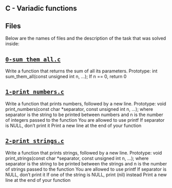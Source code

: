 ## C - Variadic functions 

## Files
Below are the names of files and the description of the task that was solved inside:


## [`0-sum_them_all.c`](0-sum_them_all.c)
Write a function that returns the sum of all its parameters.
Prototype: int sum_them_all(const unsigned int n, ...);
If n == 0, return 0

## [`1-print_numbers.c`](1-print_numbers.c)
Write a function that prints numbers, followed by a new line.
Prototype: void print_numbers(const char *separator, const unsigned int n, ...);
where separator is the string to be printed between numbers
and n is the number of integers passed to the function
You are allowed to use printf
If separator is NULL, don’t print it
Print a new line at the end of your function

## [`2-print_strings.c`](2-print_strings.c)
Write a function that prints strings, followed by a new line.
Prototype: void print_strings(const char *separator, const unsigned int n, ...);
where separator is the string to be printed between the strings
and n is the number of strings passed to the function
You are allowed to use printf
If separator is NULL, don’t print it
If one of the string is NULL, print (nil) instead
Print a new line at the end of your function
